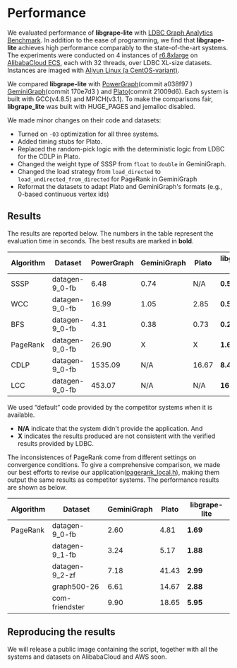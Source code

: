# Performance

We evaluated performance of **libgrape-lite** with [LDBC Graph Analytics Benchmark](http://graphalytics.org/). In addition to the ease of programming, we find that **libgrape-lite** achieves high performance comparably to the state-of-the-art systems. The experiments were conducted on 4 instances of [r6.8xlarge](https://www.alibabacloud.com/help/doc-detail/25378.htm#d12e563) on [AlibabaCloud ECS](https://www.alibabacloud.com/product/ecs), each with 32 threads, over LDBC XL-size datasets. Instances are imaged with [Aliyun Linux (a CentOS-variant)](https://www.alibabacloud.com/help/doc-detail/111881.htm).

We compared **libgrape-lite** with [PowerGraph](https://github.com/jegonzal/PowerGraph)(commit a038f97
) [GeminiGraph](https://github.com/thu-pacman/GeminiGraph)(commit 170e7d3
) and [Plato](https://github.com/Tencent/plato)(commit 21009d6). Each system is built with GCC(v4.8.5) and MPICH(v3.1). To make the comparisons fair, **libgrape_lite** was built with HUGE_PAGES and jemalloc disabled.

We made minor changes on their code and datasets:
- Turned on `-O3` optimization for all three systems.
- Added timing stubs for Plato.
- Replaced the random-pick logic with the deterministic logic from LDBC for the CDLP in Plato.
- Changed the weight type of SSSP from `float` to `double` in GeminiGraph.
- Changed the load strategy from `load_directed` to `load_undirected_from_directed` for PageRank in GeminiGraph
- Reformat the datasets to adapt Plato and GeminiGraph's formats (e.g., 0-based continuous vertex ids)

## Results
The results are reported below. The numbers in the table represent the evaluation time in seconds. 
The best results are marked in **bold**.

| Algorithm |     Dataset    |      PowerGraph     |     GeminiGraph     |      Plato      |     libgrape-lite     |
|-----------|----------------|---------------------|---------------------|-----------------|-----------------------|
|    SSSP   | datagen-9_0-fb |        6.48         |        0.74         |  N/A  |        **0.52**           |
|    WCC    | datagen-9_0-fb |        16.99        |        1.05         |       2.85      |        **0.52**           |
|    BFS    | datagen-9_0-fb |        4.31         |        0.38         |      0.73       |        **0.23**           |
|  PageRank | datagen-9_0-fb |        26.90        |  X    |      X   |    **1.61**    |
|    CDLP   | datagen-9_0-fb |        1535.09      |  N/A    |     16.67   |    **8.49**    |
|    LCC    | datagen-9_0-fb |        453.07       |      N/A            |      N/A      |         **16.53**       |


We used “default” code provided by the competitor systems when it is available. 
- **N/A** indicate that the system didn't provide the application. And
- **X**  indicates the results produced are not consistent with the verified results provided by LDBC.

The inconsistences of PageRank come from different settings on convergence conditions. 
To give a comprehensive comparison, we made our best efforts to revise our application([pagerank_local.h](examples/analytical_apps/pagerank/pagerank_local.h)), making them output the same results as competitor systems.
The performance results are shown as below. 

| Algorithm |     Dataset    |     GeminiGraph     |        Plato        | libgrape-lite   |
|-----------|----------------|---------------------|---------------------|---------------------|
|  PageRank | datagen-9_0-fb |        2.60         |        4.81         |      **1.69**       |
|           | datagen-9_1-fb |        3.24         |        5.17         |      **1.88**       |
|           | datagen-9_2-zf |        7.18         |        41.43        |      **2.99**       |
|           | graph500-26    |        6.61         |        14.67        |      **2.88**       |
|           | com-friendster |        9.90         |        18.65        |      **5.95**       |


## Reproducing the results

We will release a public image containing the script, together with all the systems and datasets on AlibabaCloud and AWS soon.
